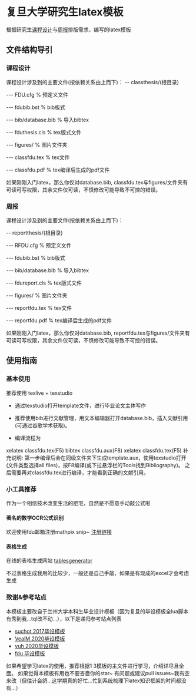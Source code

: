 # 复旦大学研究生latex模板

根据研究生[课程设计](classthesis/classfdu.pdf)与[周报](reportthesis/reportfdu.pdf)排版需求，编写的latex模板

## 文件结构导引

### 课程设计

课程设计涉及到的主要文件(按依赖关系由上而下)：
-- classthesis/(根目录)

--- FDU.cfg    % 预定义文件

--- fdubib.bst % bib版式

--- bib/database.bib % 导入bibtex

--- fduthesis.cls % tex版式文件

--- figures/ % 图片文件夹

--- classfdu.tex % tex文件

--- classfdu.pdf % tex编译后生成的pdf文件


如果刚刚入门latex，那么你仅对database.bib, classfdu.tex与figures/文件夹有可读可写权限，其余文件仅可读，不慎修改可能导致不可控的错误。

### 周报

课程设计涉及到的主要文件(按依赖关系由上而下)：


-- reportthesis/(根目录)

--- RFDU.cfg    % 预定义文件

--- fdubib.bst % bib版式

--- bib/database.bib % 导入bibtex

--- fdureport.cls % tex版式文件

--- figures/ % 图片文件夹

--- reportfdu.tex % tex文件

--- reportfdu.pdf % tex编译后生成的pdf文件


如果刚刚入门latex，那么你仅对database.bib, reportfdu.tex与figures/文件夹有可读可写权限，其余文件仅可读，不慎修改可能导致不可控的错误。

## 使用指南

### 基本使用

推荐使用 texlive + texstudio

- 通过texstudio打开template文件，进行毕业论文主体写作

- 推荐使用bib进行文献管理，用文本编辑器打开database.bib，插入文献引用(可通过谷歌学术获取)。

- 编译流程为

xelatex classfdu.tex(F5)
bibtex classfdu.aux(F8)
xelatex classfdu.tex(F5)
补充说明: 第一步编译后会在同级文件夹下生成template.aux，使用texstudio打开(文件类型选择all files)，按F8编译(或下拉悬浮栏的Tools找到Bibliography)。 之后需要再对classfdu.tex进行编译，才能看到正确的文献引用。

### 小工具推荐

作为一个相信技术改变生活的肥宅，自然是不愿意手动敲公式啦

#### 著名的数学OCR公式识别

欢迎使用fdu邮箱注册mathpix snip~
[注册链接](https://accounts.mathpix.com/signup?referral_code=PsQY22tjw3)

#### 表格生成

在线的表格生成网站
[tablesgenerator](https://www.tablesgenerator.com/)

不过表格生成我用的比较少，一般还是自己手敲，如果是有现成的excel才会考虑生成

### 致谢&参考站点

本模板主要改自于兰州大学本科生毕业设计模板（因为复旦的毕设模板全lua脚本有秀到我...tql改不动...），以下是递归参考站点列表

- [suchot 2017毕设模板](https://github.com/suchot/LZUThesis2017)
- [VealM 2020毕设模板](https://github.com/VealM/LZUthesis2020)
- [yuh 2020毕设模板](https://github.com/yuhlzu/LZUThesis2020)
- [fdu 毕设模板](https://github.com/stone-zeng/fduthesis)
  
如果希望学习latex的使用，推荐根据1 3模板的主文件进行学习，介绍详尽且全面。
如果觉得本模板有用也不要吝啬你的star~
有问题或建议pull issues~我有空来改（但估计会鸽...这学期真的好忙...忙到系统梳理下latex知识框架的时间都没有...）

